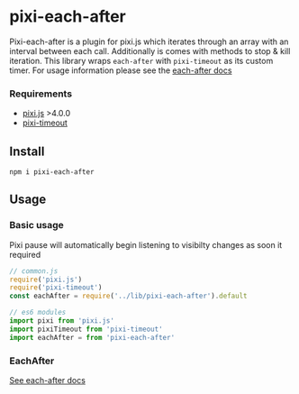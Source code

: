 # pixi-each-after

Pixi-each-after is a plugin for pixi.js which iterates through an array with an interval between each call. Additionally is comes with methods to stop & kill iteration.
This library wraps `each-after` with `pixi-timeout` as its custom timer. For usage information please see the [each-after docs](https://github.com/brenwell/each-after)

### Requirements

* [pixi.js](https://github.com/pixijs/pixi.js) >4.0.0
* [pixi-timeout](https://github.com/brenwell/pixi-timeout)

## Install

```shell
npm i pixi-each-after
```

## Usage

### Basic usage

Pixi pause will automatically begin listening to visibilty changes as soon it required

```js
// common.js
require('pixi.js')
require('pixi-timeout')
const eachAfter = require('../lib/pixi-each-after').default

// es6 modules
import pixi from 'pixi.js'
import pixiTimeout from 'pixi-timeout'
import eachAfter = from 'pixi-each-after'
```

### EachAfter

[See each-after docs](https://github.com/brenwell/each-after)